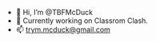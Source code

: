 - 👋 Hi, I’m @TBFMcDuck
- 🌱 Currently working on Classrom Clash.
- 📫 trym.mcduck@gmail.com

<!---
TBFMcDuck/TBFMcDuck is a ✨ special ✨ repository because its `README.md` (this file) appears on your GitHub profile.
You can click the Preview link to take a look at your changes.
--->
